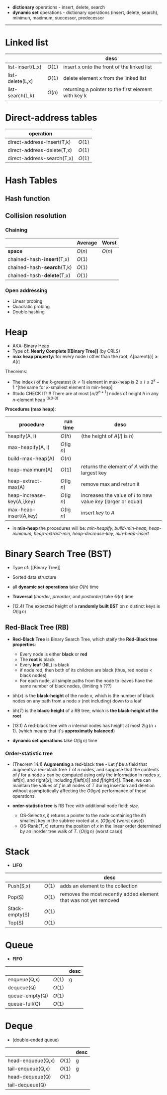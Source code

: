 - **dictionary** operations - insert, delete, search
- **dynamic set** operations - dictionary operations (insert, delete, search), minimun, maximum, successor, predecessor

____
# Linked list

|                  |        | desc                                                |
| ---------------- | ------ | --------------------------------------------------- |
| list-insert(L,x) | $O(1)$ | insert x onto the front of the linked list                                                   |
| list-delete(L,x) | $O(1)$ | delete element x from the linked list                                                  |
| list-search(L,k) | $O(n)$ | returning a pointer to the first element with key k |

# Direct-address tables 


|        operation          |        |                
| ---------------- | --------- |
| direct-address-insert(T,k) | $O(1)$ |                                         
| direct-address-delete(T,x) | $O(1)$ |                                     
| direct-address-search(T,x) | $O(1)$ |   


# Hash Tables

## Hash function

## Collision resolution

### Chaining


|                              | Average | Worst  |
| ---------------------------- | ------- | ------ |
| **space**                    | $O(n)$  | $O(n)$ |
| chained-hash-**insert**(T,x) | $O(1)$  |        |
| chained-hash-**search**(T,k) | $O(1)$  |        |
| chained-hash-**delete**(T,x) | $O(1)$  |        |

### Open addressing

- Linear probing
- Quadratic probing
- Double hashing

# Heap

- AKA: Binary Heap
- Type of: **Nearly Complete [[Binary Tree]]** (by CRLS)
- **max heap property:** for every node $i$ other than the root, $A[\text{parent}(i)]\geq A[i]$

Theorems:
- The index $i$ of the $k$-greatest ($k\neq{1}$) element in max-heap is $2\leq{i}\leq{2}^{k}-1$ ^[the same for  $k$-smallest element in min-heap]
- #todo CHECK IT!!!! There are at most $\lceil{n}/{2^{h+1}}\rceil$ nodes of height $h$ in any $n$-element heap <sup>(6.3-3)</sup>


**Procedures (max heap)**:

| procedure                  | run time    | desc                                                            |
| -------------------------- | ----------- | --------------------------------------------------------------- |
| heapify(A, i)              | $O(h)$      | (the height of $A[i]$ is $h$)                                   |
| max-heapify(A, i)          | $O(\lg n)$  |                                                                 |
| build-max-heap(A)          | $O(n)$      |                                                                 |
| heap-maximum(A)            | $O(1)$      | returns the element of $A$ with the largest key                 |
| heap-extract-max(A)        | $O(\lg{n})$ | remove max and retrun it                                        |
| heap-increase-key(A,i,key) | $O(\lg{n})$ | increases the value of $i$ to new value $key$ (larger or equal) |
| max-heap-insert(A,key)     | $O(\lg{n})$ | insert $key$ to $A$                                             |

- in **min-heap** the procedures will be: *min-heapify, build-min-heap, heap-minimum, heap-extract-min, heap-decrease-key, min-heap-insert*

# Binary Search Tree (BST)

- Type of: [[Binary Tree]]
- Sorted data structure
- all **dynamic set operations** take $O(h)$ time
- **Traversal** (*Inorder*, *preorder*, and *postorder*) take $\Theta(n)$ time

- (12.4) The expected height of a **randomly built BST** on $n$ distinct keys is $O(\lg n)$

## Red-Black Tree (RB)

- **Red-Black Tree** is Binary Search Tree, which staify the **Red-Black tree properties**:
	- Every node is either **black** or **red**
	- The **root** is black
	- Every **leaf** (NIL) is black
	- if node red, then both of its children are black (thus, red nodes $<$ black nodes)
	- For each node, all simple paths from the node to leaves have the same number of black nodes, (limiting h ???)


- $\text{bh}(x)$ is the **black-height** of the node $x$, which is the number of black nodes on any path from a node $x$ (not including) down to a leaf
- $\text{bh}(T)$ is the **black-height** of a RB tree, which is **the black-height of the root**

- (13.1) A red-black tree with $n$ internal nodes has height at most $2\lg{(n+1)}$. (which means that it's **approximatly balanced**)

- **dynamic set operations** take $O(\lg{n})$ time

### Order-statistic tree

- (Theorem 14.1) **Augmenting** a red-black tree - Let $f$ be a field that augments a red-black tree $T$ of $n$ nodes, and suppose that the contents of $f$ for a node $x$ can be computed using only the information in nodes $x$, $\text{left}[x]$, and $\text{right}[x]$, including $f[\text{left}[x]]$ and $f[\text{right}[x]]$. **Then**, we can maintain the values of $f$ in all nodes of $T$ during insertion and deletion without asymptotically affecting the $O(\lg n)$ performance of these operations. 

- **order-statistic tree** is RB Tree with additional node field: *size*. 
	- $\text{OS-Select}(x,i)$ returns a pointer to the node containing the $i$th smallest key in the subtree rooted at $x$.  ($O(\lg{n})$ (worst case))
	- $\text{OS-Rank}(T,x)$ returns the position of $x$ in the linear order determined by an inorder tree walk of $T$. ($O(\lg{n})$ (worst case))

# Stack

- **LIFO**

|                |        | desc                                                             |
| -------------- | ------ | ---------------------------------------------------------------- |
| Push(S,x)      | $O(1)$ | adds an element to the collection                                |
| Pop(S)         | $O(1)$ | removes the most recently added element that was not yet removed |
| Stack-empty(S) | $O(1)$ |                                                                  |
| Top(S)         | $O(1)$ |                                                                  |

# Queue

- **FIFO**

|                |        | desc |
| -------------- | ------ | ---- |
| enqueue(Q,x)   | $O(1)$ | g    |
| dequeue(Q)     | $O(1)$ |      |
| queue-empty(Q) | $O(1)$ |      |
| queue-full(Q)  | $O(1)$ |      |

# Deque

- (double-ended queue)


|                   |        | desc |
| ----------------- | ------ | ---- |
| head-enqueue(Q,x) | $O(1)$ | g    |
| tail-enqueue(Q,x) | $O(1)$ | g    |
| head-dequeue(Q)   | $O(1)$ |      |
| tail-dequeue(Q)   |        |      |
